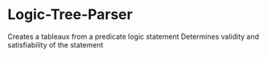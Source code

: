 # Logic-Tree-Parser

Creates a tableaux from a predicate logic statement
Determines validity and satisfiability of the statement

